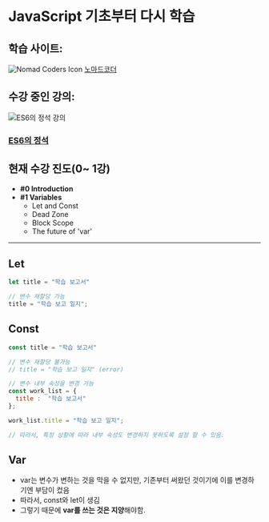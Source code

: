 # JavaScript 기초부터 다시 학습

## 학습 사이트:

![Nomad Coders Icon](https://nomadcoders.co/m.svg)
[노마드코더](https://nomadcoders.co/)

## 수강 중인 강의:
![ES6의 정석 강의](https://nomadcoders.co/_next/image?url=https%3A%2F%2Fd1telmomo28umc.cloudfront.net%2Fmedia%2Fpublic%2Favatars%2Fes6.jpg&w=384&q=75)
### [ES6의 정석](https://nomadcoders.co/es6-once-and-for-all)


## 현재 수강 진도(0~ 1강)
- **#0 Introduction**
- **#1 Variables**
  - Let and Const
  - Dead Zone
  - Block Scope
  - The future of 'var'

---

## Let
```js
let title = "학습 보고서"

// 변수 재할당 가능
title = "학습 보고 일지";
```

## Const
```js
const title = "학습 보고서"

// 변수 재할당 불가능
// title = "학습 보고 일지" (error)

// 변수 내부 속성을 변경 가능
const work_list = {
  title :  "학습 보고서"
};

work_list.title = "학습 보고 일지";

// 따라서, 특정 상황에 따라 내부 속성도 변경하지 못하도록 설정 할 수 있음.
```

## Var
- var는 변수가 변하는 것을 막을 수 없지만, 기존부터 써왔던 것이기에 이를 변경하기엔 부담이 컸음
- 따라서, const와 let이 생김
- 그렇기 때문에 **var를 쓰는 것은 지양**해야함.
